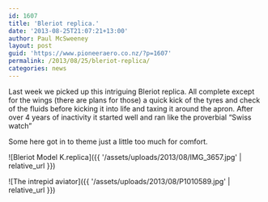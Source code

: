 ```yaml
---
id: 1607
title: 'Bleriot replica.'
date: '2013-08-25T21:07:21+13:00'
author: Paul McSweeney
layout: post
guid: 'https://www.pioneeraero.co.nz/?p=1607'
permalink: /2013/08/25/bleriot-replica/
categories: news
---
```


Last week we picked up this intriguing Bleriot replica. All complete except for the wings (there are plans for those) a quick kick of the tyres and check of the fluids before kicking it into life and taxing it around the apron. After over 4 years of inactivity it started well and ran like the proverbial “Swiss watch”

Some here got in to theme just a little too much for comfort.

![Bleriot Model K.replica]({{ '/assets/uploads/2013/08/IMG_3657.jpg' | relative_url }})

![The intrepid aviator]({{ '/assets/uploads/2013/08/P1010589.jpg' | relative_url }})
